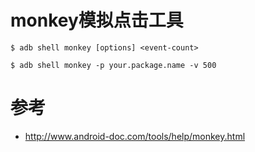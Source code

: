 # monkey模拟点击工具

```
$ adb shell monkey [options] <event-count>
```

```
$ adb shell monkey -p your.package.name -v 500
```



# 参考
* http://www.android-doc.com/tools/help/monkey.html